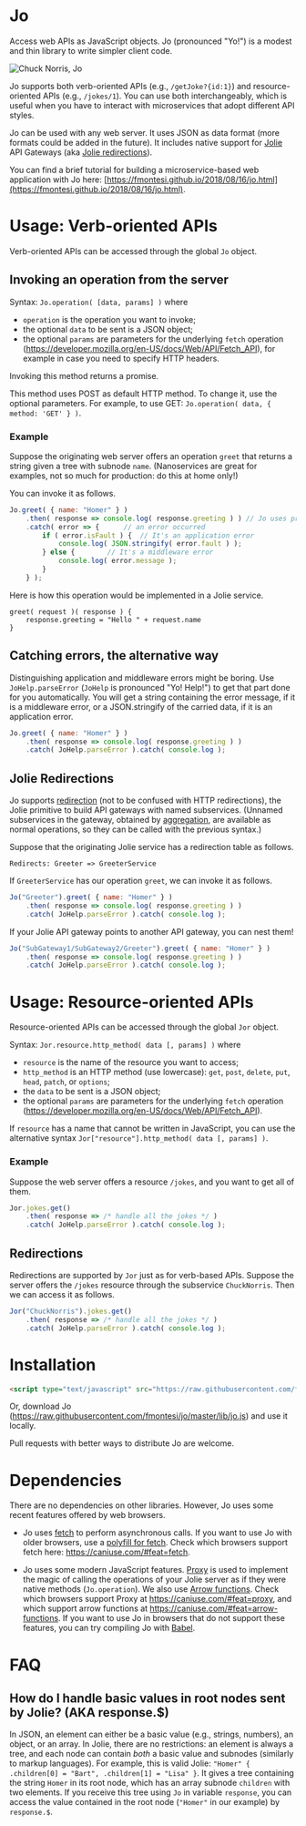 # Jo

Access web APIs as JavaScript objects. Jo (pronounced "Yo!") is a modest and thin library to write simpler client code.

![Chuck Norris, Jo](https://fmontesi.github.io/assets/jo-demo-chuck/joke-workflow.png)

Jo supports both verb-oriented APIs (e.g., `/getJoke?{id:1}`) and resource-oriented APIs (e.g., `/jokes/1`).
You can use both interchangeably, which is useful when you have to interact with microservices that adopt different API styles.

Jo can be used with any web server. It uses JSON as data format (more formats could be added in the future). It includes native support for [Jolie](https://www.jolie-lang.org/) API Gateways (aka [Jolie redirections](https://jolielang.gitbook.io/docs/architectural-composition/redirection)).

You can find a brief tutorial for building a microservice-based web application with Jo here: [https://fmontesi.github.io/2018/08/16/jo.html](https://fmontesi.github.io/2018/08/16/jo.html).

# Usage: Verb-oriented APIs

Verb-oriented APIs can be accessed through the global `Jo` object.

## Invoking an operation from the server

Syntax: `Jo.operation( [data, params] )` where
- `operation` is the operation you want to invoke;
- the optional `data` to be sent is a JSON object;
- the optional `params` are parameters for the underlying `fetch` operation (https://developer.mozilla.org/en-US/docs/Web/API/Fetch_API), for example in case you need to specify HTTP headers.

Invoking this method returns a promise.

This method uses POST as default HTTP method. To change it, use the optional parameters. For example, to use GET: `Jo.operation( data, { method: 'GET' } )`.

### Example

Suppose the originating web server offers an operation `greet` that returns a string given a tree with subnode `name`.
(Nanoservices are great for examples, not so much for production: do this at home only!)

You can invoke it as follows.

```javascript
Jo.greet( { name: "Homer" } )
	.then( response => console.log( response.greeting ) ) // Jo uses promises
	.catch( error => {		// an error occurred
		if ( error.isFault ) {	// It's an application error
			console.log( JSON.stringify( error.fault ) );
		} else {		// It's a middleware error
			console.log( error.message );
		}
	} );
```

Here is how this operation would be implemented in a Jolie service.

```jolie
greet( request )( response ) {
	response.greeting = "Hello " + request.name
}
```

## Catching errors, the alternative way

Distinguishing application and middleware errors might be boring.
Use `JoHelp.parseError` (`JoHelp` is pronounced "Yo! Help!") to get that part done for you automatically. You will get a string containing the error message, if it is a middleware error, or a JSON.stringify of the carried data, if it is an application error.

```javascript
Jo.greet( { name: "Homer" } )
	.then( response => console.log( response.greeting ) )
	.catch( JoHelp.parseError ).catch( console.log );
```

## Jolie Redirections

Jo supports [redirection](https://jolielang.gitbook.io/docs/architectural-composition/redirection) (not to be confused with HTTP redirections), the Jolie primitive to build API gateways with named subservices. (Unnamed subservices in the gateway, obtained by [aggregation](https://jolielang.gitbook.io/docs/architectural-composition/aggregation), are available as normal operations, so they can be called with the previous syntax.)

Suppose that the originating Jolie service has a redirection table as follows.
```jolie
Redirects: Greeter => GreeterService
```

If `GreeterService` has our operation `greet`, we can invoke it as follows.

```javascript
Jo("Greeter").greet( { name: "Homer" } )
	.then( response => console.log( response.greeting ) )
	.catch( JoHelp.parseError ).catch( console.log );
```

If your Jolie API gateway points to another API gateway, you can nest them!

```javascript
Jo("SubGateway1/SubGateway2/Greeter").greet( { name: "Homer" } )
	.then( response => console.log( response.greeting ) )
	.catch( JoHelp.parseError ).catch( console.log );
```

# Usage: Resource-oriented APIs

Resource-oriented APIs can be accessed through the global `Jor` object.

Syntax: `Jor.resource.http_method( data [, params] )` where
- `resource` is the name of the resource you want to access;
- `http_method` is an HTTP method (use lowercase): `get`, `post`, `delete`, `put`, `head`, `patch`, or `options`;
- the `data` to be sent is a JSON object;
- the optional `params` are parameters for the underlying `fetch` operation (https://developer.mozilla.org/en-US/docs/Web/API/Fetch_API).

If `resource` has a name that cannot be written in JavaScript, you can use the alternative syntax `Jor["resource"].http_method( data [, params] )`.

### Example

Suppose the web server offers a resource `/jokes`, and you want to get all of them.

```javascript
Jor.jokes.get()
	.then( response => /* handle all the jokes */ )
	.catch( JoHelp.parseError ).catch( console.log );
```

## Redirections

Redirections are supported by `Jor` just as for verb-based APIs. Suppose the server offers the `/jokes` resource through the subservice `ChuckNorris`. Then we can access it as follows.

```javascript
Jor("ChuckNorris").jokes.get()
	.then( response => /* handle all the jokes */ )
	.catch( JoHelp.parseError ).catch( console.log );
```

# Installation

```html
<script type="text/javascript" src="https://raw.githubusercontent.com/fmontesi/jo/master/lib/jo.js"></script>
```

Or, download Jo (https://raw.githubusercontent.com/fmontesi/jo/master/lib/jo.js) and use it locally.

Pull requests with better ways to distribute Jo are welcome.

# Dependencies

There are no dependencies on other libraries. However, Jo uses some recent features offered by web browsers.

- Jo uses [fetch](https://developer.mozilla.org/en-US/docs/Web/API/Fetch_API) to perform asynchronous calls. If you want to use Jo with older browsers, use a [polyfill for fetch](https://github.com/github/fetch). Check which browsers support fetch here: https://caniuse.com/#feat=fetch.

- Jo uses some modern JavaScript features. [Proxy](https://developer.mozilla.org/en-US/docs/Web/JavaScript/Reference/Global_Objects/Proxy) is used to implement the magic of calling the operations of your Jolie server as if they were native methods (`Jo.operation`). We also use [Arrow functions](https://developer.mozilla.org/en-US/docs/Web/JavaScript/Reference/Functions/Arrow_functions). Check which browsers support Proxy at https://caniuse.com/#feat=proxy, and which support arrow functions at https://caniuse.com/#feat=arrow-functions. If you want to use Jo in browsers that do not support these features, you can try compiling Jo with [Babel](https://babeljs.io/).

# FAQ

## How do I handle basic values in root nodes sent by Jolie? (AKA response.$)

In JSON, an element can either be a basic value (e.g., strings, numbers), an object, or an array.
In Jolie, there are no restrictions: an element is always a tree, and each node can contain _both_ a basic value and subnodes (similarly to markup languages).
For example, this is valid Jolie: `"Homer" { .children[0] = "Bart", .children[1] = "Lisa" }`. It gives a tree containing the string `Homer` in its root node, which has an array subnode `children` with two elements. If you receive this tree using `Jo` in variable `response`, you can access the value contained in the root node (`"Homer"` in our example) by `response.$`.
